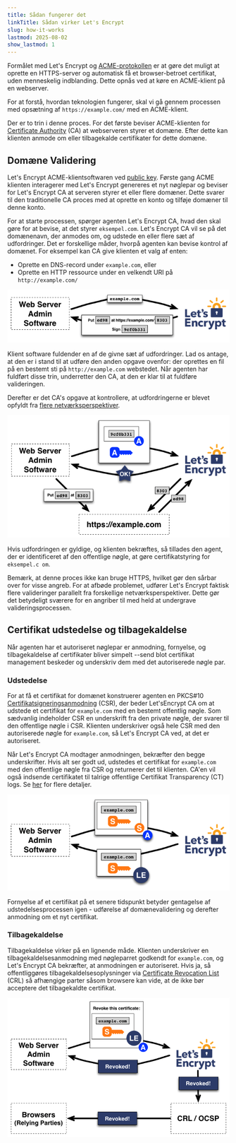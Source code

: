 ```yaml
---
title: Sådan fungerer det
linkTitle: Sådan virker Let's Encrypt
slug: how-it-works
lastmod: 2025-08-02
show_lastmod: 1
---
```


Formålet med Let's Encrypt og [ACME-protokollen](https://tools.ietf.org/html/rfc8555) er at gøre det muligt at oprette en HTTPS-server og automatisk få et browser-betroet certifikat, uden menneskelig indblanding. Dette opnås ved at køre en ACME-klient på en webserver.

For at forstå, hvordan teknologien fungerer, skal vi gå gennem processen med opsætning af `https://example.com/` med en ACME-klient.

Der er to trin i denne proces. For det første beviser ACME-klienten for [Certificate Authority](https://wikipedia.org/wiki/Certificate_authority) (CA) at webserveren styrer et domæne. Efter dette kan klienten anmode om eller tilbagekalde certifikater for dette domæne.

## Domæne Validering

Let's Encrypt ACME-klientsoftwaren ved [public key](https://wikipedia.org/wiki/Public-key_cryptography). Første gang ACME klienten interagerer med Let's Encrypt genereres et nyt nøglepar og beviser for Let's Encrypt CA at serveren styrer et eller flere domæner. Dette svarer til den traditionelle CA proces med at oprette en konto og tilføje domæner til denne konto.

For at starte processen, spørger agenten Let's Encrypt CA, hvad den skal gøre for at bevise, at det styrer `eksempel.com`. Let's Encrypt CA vil se på det domænenavn, der anmodes om, og udstede en eller flere sæt af udfordringer. Det er forskellige måder, hvorpå agenten kan bevise kontrol af domænet. For eksempel kan CA give klienten et valg af enten:

* Oprette en DNS-record under `example.com`, eller
* Oprette en HTTP ressource under en velkendt URI på `http://example.com/`

<div class="howitworks-figure">
<img alt="Anmoder om udfordringer til at validere example.com"
     src="/images/howitworks_challenge.png"/>
</div>

Klient software fuldender en af de givne sæt af udfordringer. Lad os antage, at den er i stand til at udføre den anden opgave ovenfor: der oprettes en fil på en bestemt sti på `http://example.com` webstedet. Når agenten har fuldført disse trin, underretter den CA, at den er klar til at fuldføre valideringen.

Derefter er det CA's opgave at kontrollere, at udfordringerne er blevet opfyldt fra [flere netværksperspektiver](/2020/02/19/multi-perspective-validation).

<div class="howitworks-figure">
<img alt="Anmoder om tilladelse til at agere for example.com"
     src="/images/howitworks_authorization.png"/>
</div>

Hvis udfordringen er gyldige, og klienten bekræftes, så tillades den agent, der er identificeret af den offentlige nøgle, at gøre certifikatstyring for `eksempel.c om`.

Bemærk, at denne proces ikke kan bruge HTTPS, hvilket gør den sårbar over for visse angreb. For at afbøde problemet, udfører Let's Encrypt faktisk flere valideringer parallelt fra forskellige netværksperspektiver. Dette gør det betydeligt sværere for en angriber til med held at undergrave valideringsprocessen.

## Certifikat udstedelse og tilbagekaldelse

Når agenten har et autoriseret nøglepar er anmodning, fornyelse, og tilbagekaldelse af certifikater bliver simpelt --send blot certifikat management beskeder og underskriv dem med det autoriserede nøgle par.

### Udstedelse

For at få et certifikat for domænet konstruerer agenten en PKCS#10 [Certifikatsigneringsanmodning](https://tools.ietf.org/html/rfc2986) (CSR), der beder Let'sEncrypt CA om at udstede et certifikat for `example.com` med en bestemt offentlig nøgle. Som sædvanlig indeholder CSR en underskrift fra den private nøgle, der svarer til den offentlige nøgle i CSR. Klienten underskriver også hele CSR med den autoriserede nøgle for `example.com`, så Let's Encrypt CA ved, at det er autoriseret.

Når Let's Encrypt CA modtager anmodningen, bekræfter den begge underskrifter. Hvis alt ser godt ud, udstedes et certifikat for `example.com` med den offentlige nøgle fra CSR og returnerer det til klienten. CA'en vil også indsende certifikatet til talrige offentlige Certifikat Transparency (CT) logs. Se [her](https://certificate.transparency.dev/howctworks/#pki) for flere detaljer.

<div class="howitworks-figure">
<img alt="Anmod om et certifikat til example.com"
     src="/images/howitworks_certificate.png"/>
</div>

Fornyelse af et certifikat på et senere tidspunkt betyder gentagelse af udstedelsesprocessen igen - udførelse af domænevalidering og derefter anmodning om et nyt certifikat.

### Tilbagekaldelse

Tilbagekaldelse virker på en lignende måde. Klienten underskriver en tilbagekaldelsesanmodning med nøgleparret godkendt for `example.com`, og Let's Encrypt CA bekræfter, at anmodningen er autoriseret. Hvis ja, så offentliggøres tilbagekaldelsesoplysninger via [Certificate Revocation List](https://en.wikipedia.org/wiki/Certificate_revocation_list) (CRL) så afhængige parter såsom browsere kan vide, at de ikke bør acceptere det tilbagekaldte certifikat.

<div class="howitworks-figure">
<img alt="Anmodning om tilbagekaldelse af et certifikat for example.com"
     src="/images/howitworks_revocation.png"/>
</div>
